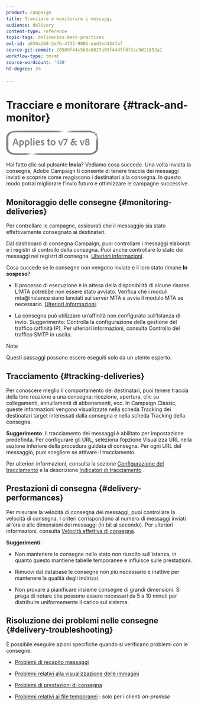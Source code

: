 ```yaml
---
product: campaign
title: Tracciare e monitorare i messaggi
audience: delivery
content-type: reference
topic-tags: deliveries-best-practices
exl-id: a039a288-2e7b-4f35-9885-ead3ed4347af
source-git-commit: 20509f44c5b8e0827a09f44dffdf2ec9d11652a1
workflow-type: tm+mt
source-wordcount: '430'
ht-degree: 3%

---
```


# Tracciare e monitorare {#track-and-monitor}

![](../../assets/common.svg)

Hai fatto clic sul pulsante **Invia**? Vediamo cosa succede. Una volta inviata la consegna, Adobe Campaign ti consente di tenere traccia dei messaggi inviati e scoprire come reagiscono i destinatari alla consegna. In questo modo potrai migliorare l’invio futuro e ottimizzare le campagne successive.

## Monitoraggio delle consegne {#monitoring-deliveries}

Per controllare le campagne, assicurati che il messaggio sia stato effettivamente consegnato ai destinatari.

Dal dashboard di consegna Campaign, puoi controllare i messaggi elaborati e i registri di controllo della consegna.
Puoi anche controllare lo stato dei messaggi nei registri di consegna. [Ulteriori informazioni](about-delivery-monitoring.md).

Cosa succede se le consegne non vengono inviate e il loro stato rimane **In sospeso**?

* Il processo di esecuzione è in attesa della disponibilità di alcune risorse. L&#39;MTA potrebbe non essere stato avviato.
Verifica che i moduli mta@instance siano lanciati sui server MTA e avvia il modulo MTA se necessario. [Ulteriori informazioni](../../production/using/administration.md).

* La consegna può utilizzare un’affinità non configurata sull’istanza di invio.
Suggerimento: Controlla la configurazione della gestione del traffico (affinità IP). Per ulteriori informazioni, consulta Controllo del traffico SMTP in uscita.

>[!NOTE]
>
>Questi passaggi possono essere eseguiti solo da un utente esperto.

## Tracciamento {#tracking-deliveries}

Per conoscere meglio il comportamento dei destinatari, puoi tenere traccia della loro reazione a una consegna: ricezione, apertura, clic su collegamenti, annullamenti di abbonamenti, ecc. In Campaign Classic, queste informazioni vengono visualizzate nella scheda Tracking dei destinatari target interessati dalla consegna e nella scheda Tracking della consegna.

**Suggerimento**: Il tracciamento dei messaggi è abilitato per impostazione predefinita. Per configurare gli URL, seleziona l’opzione Visualizza URL nella sezione inferiore della procedura guidata di consegna. Per ogni URL del messaggio, puoi scegliere se attivare il tracciamento.

Per ulteriori informazioni, consulta la sezione [Configurazione del tracciamento](how-to-configure-tracked-links.md) e la descrizione [Indicatori di tracciamento](../../reporting/using/delivery-reports.md#tracking-indicators) .

## Prestazioni di consegna {#delivery-performances}

Per misurare la velocità di consegna dei messaggi, puoi controllare la velocità di consegna. I criteri corrispondono al numero di messaggi inviati all’ora e alle dimensioni dei messaggi (in bit al secondo). Per ulteriori informazioni, consulta [Velocità effettiva di consegna](../../reporting/using/global-reports.md#delivery-throughput).

**Suggerimenti**:

* Non mantenere le consegne nello stato non riuscito sull’istanza, in quanto questo mantiene tabelle temporanee e influisce sulle prestazioni.

* Rimuovi dal database le consegne non più necessarie e inattive per mantenere la qualità degli indirizzi.

* Non provare a pianificare insieme consegne di grandi dimensioni. Si prega di notare che possono essere necessari da 5 a 10 minuti per distribuire uniformemente il carico sul sistema.

## Risoluzione dei problemi nelle consegne {#delivery-troubleshooting}

È possibile eseguire azioni specifiche quando si verificano problemi con le consegne:

* [Problemi di recapito messaggi](../../production/using/performance-and-throughput-issues.md#deliverability_issues)

* [Problemi relativi alla visualizzazione delle immagini](../../production/using/image-display-issues.md)

* [Problemi di prestazioni di consegna](delivery-performances.md)

* [Problemi relativi ai file temporanei](../../production/using/temporary-files.md) : solo per i clienti  *on-premise*
